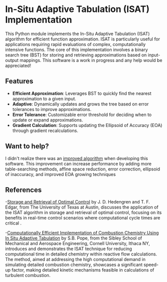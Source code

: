 # In-Situ Adaptive Tabulation (ISAT) Implementation

This Python module implements the In-Situ Adaptive Tabulation (ISAT) algorithm for efficient function approximation. ISAT is particularly useful for applications requiring rapid evaluations of complex, computationally intensive functions. The core of this implementation involves a binary search tree (BST) for storing and retrieving approximations based on input-output mappings. This software is a work in progress and any help would be appreciated!

## Features

- **Efficient Approximation**: Leverages BST to quickly find the nearest approximation to a given input.
- **Adaptive**: Dynamically updates and grows the tree based on error tolerances to improve approximations.
- **Error Tolerance**: Customizable error threshold for deciding when to update or expand approximations.
- **Gradient Calculation**: Supports updating the Ellipsoid of Accuracy (EOA) through gradient recalculations.

## Want to help?
I didn't realize there was an [improved algorithm](https://tcg.mae.cornell.edu/pubs/Lu_LRP_JCP_09.pdf) when developing this software. This improvement can increase performance by adding more table-searching methods, affine space reduction, error correction, ellipsoid of inaccuracy, and improved EOA growing techniques

## References

-[Storage and Retrieval of Optimal Control](https://apm.byu.edu/prism/uploads/Projects/isat_details.pdf) by J. D. Hedengren and T. F. Edgar, from The University of Texas at Austin, discusses the application of the ISAT algorithm in storage and retrieval of optimal control, focusing on its benefits in real-time control scenarios where computational cycle times are critical .

-[Computationally Efficient Implementation of Combustion Chemistry Using In Situ Adaptive Tabulation](https://tcg.mae.cornell.edu/pubs/Pope_CTM_97.pdf) by S.B. Pope, from the Sibley School of Mechanical and Aerospace Engineering, Cornell University, Ithaca NY, introduces and demonstrates the ISAT technique for reducing computational time in detailed chemistry within reactive flow calculations. The method, aimed at addressing the high computational demand in simulating detailed combustion chemistry, showcases a significant speed-up factor, making detailed kinetic mechanisms feasible in calculations of turbulent combustion​​.
